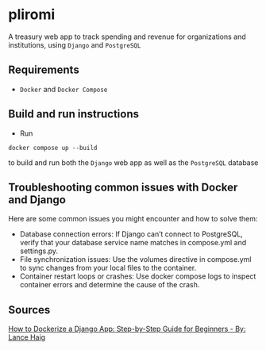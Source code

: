 # pliromi

A treasury web app to track spending and revenue for organizations and institutions, using `Django` and `PostgreSQL`

## Requirements

- `Docker` and `Docker Compose`

## Build and run instructions

- Run

```docker compose up --build```

to build and run both the `Django` web app as well as the `PostgreSQL` database

## Troubleshooting common issues with Docker and Django

Here are some common issues you might encounter and how to solve them:
- Database connection errors: If Django can’t connect to PostgreSQL, verify that your database service name matches in compose.yml and settings.py.
- File synchronization issues: Use the volumes directive in compose.yml to sync changes from your local files to the container.
- Container restart loops or crashes: Use docker compose logs to inspect container errors and determine the cause of the crash.

## Sources

[How to Dockerize a Django App: Step-by-Step Guide for Beginners - By: Lance Haig](https://www.docker.com/blog/how-to-dockerize-django-app/)
